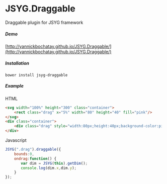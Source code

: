 # JSYG.Draggable
Draggable plugin for JSYG framework

##### Demo
[http://yannickbochatay.github.io/JSYG.Draggable/](http://yannickbochatay.github.io/JSYG.Draggable/)

##### Installation
```shell
bower install jsyg-draggable
```


##### Example

HTML
```html
<svg width="100%" height="300" class="container">
    <rect class="drag" x="5%" width="80" height="40" fill="pink"/>
</svg>
<div class="container">
    <div class="drag" style="width:80px;height:40px;background-color:pink"></div>
</div>
```

Javascript
```javascript
JSYG(".drag").draggable({
    bounds:0,
    ondrag:function() {
       var dim = JSYG(this).getDim();
       console.log(dim.x,dim.y);
    }
});
```


